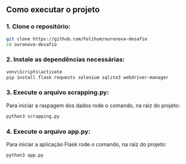 ## Como executar o projeto

### 1. Clone o repositório:

```bash
git clone https://github.com/Felihum/ouronova-desafio
cd ouronova-desafio
```
### 2. Instale as dependências necessárias:

```bash
venv\Scripts\activate
pip install flask requests selenium sqlite3 webdriver-manager
```
### 3. Execute o arquivo scrapping.py:

Para iniciar a raspagem dos dados rode o comando, na raiz do projeto:

```bash
python3 scrapping.py
```
### 4. Execute o arquivo app.py:

Para iniciar a aplicação Flask rode o comando, na raiz do projeto:

```bash
python3 app.py


